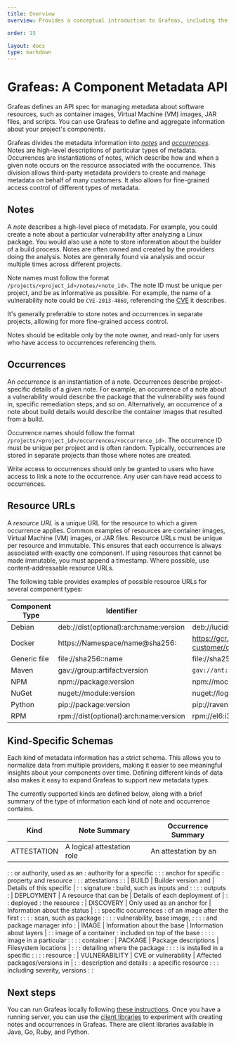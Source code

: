 ```yaml
---
title: Overview
overview: Provides a conceptual introduction to Grafeas, including the problems it solves and its high-level architecture.

order: 15

layout: docs
type: markdown
---
```


# Grafeas: A Component Metadata API

Grafeas defines an API spec for managing metadata about software resources, such
as container images, Virtual Machine (VM) images, JAR files, and scripts. You
can use Grafeas to define and aggregate information about your project's
components.

Grafeas divides the metadata information into [_notes_](#notes) and
[_occurrences_](#occurrences). Notes are high-level descriptions of particular
types of metadata. Occurrences are instantiations of notes, which describe how
and when a given note occurs on the resource associated with the occurrence.
This division allows third-party metadata providers to create and manage
metadata on behalf of many customers. It also allows for fine-grained access
control of different types of metadata.

## Notes

A _note_ describes a high-level piece of metadata. For example, you could create
a note about a particular vulnerability after analyzing a Linux package. You
would also use a note to store information about the builder of a build process.
Notes are often owned and created by the providers doing the analysis. Notes are
generally found via analysis and occur multiple times across different projects.

Note names must follow the format `/projects/<project_id>/notes/<note_id>`. The
note ID must be unique per project, and be as informative as possible. For
example, the name of a vulnerability note could be `CVE-2013-4869`, referencing
the [CVE](http://cve.mitre.org/) it describes.

It's generally preferable to store notes and occurrences in separate projects,
allowing for more fine-grained access control.

Notes should be editable only by the note owner, and read-only for users who
have access to occurrences referencing them.

## Occurrences

An _occurrence_ is an instantiation of a note. Occurrences describe
project-specific details of a given note. For example, an occurrence of a note
about a vulnerability would describe the package that the vulnerability was
found in, specific remediation steps, and so on. Alternatively, an occurrence of
a note about build details would describe the container images that resulted
from a build.

Occurrence names should follow the format
`/projects/<project_id>/occurrences/<occurrence_id>`. The occurrence ID must be
unique per project and is often random. Typically, occurrences are stored in
separate projects than those where notes are created.

Write access to occurrences should only be granted to users who have access to
link a note to the occurrence. Any user can have read access to occurrences.

## Resource URLs

A _resource URL_ is a unique URL for the resource to which a given occurrence
applies. Common examples of resources are container images, Virtual Machine (VM)
images, or JAR files. Resource URLs must be unique per resource and immutable.
This ensures that each occurrence is always associated with exactly one
component. If using resources that cannot be made immutable, you must append a
timestamp. Where possible, use content-addressable resource URLs.

The following table provides examples of possible resource URLs for several
component types:

Component Type | Identifier                               | Example
-------------- | ---------------------------------------- | -------
Debian         | deb://dist(optional):arch:name:version   | deb://lucid:i386:acl:2.2.49-2
Docker         | https://Namespace/name@sha256:<Checksum> | https://gcr.io/scanning-customer/dockerimage@sha256:244fd47e07d1004f0aed9c156aa09083c82bf8944eceb67c946ff7430510a77b
Generic file   | file://sha256:<Checksum>:name            | file://sha256:244fd47e07d1004f0aed9c156aa09083c82bf8944eceb67c946ff7430510a77b:foo.jar
Maven          | gav://group:artifact:version             | `gav://ant:ant:1.6.5`
NPM            | npm://package:version                    | npm://mocha:2.4.5
NuGet          | nuget://module:version                   | nuget://log4net:9.0.1
Python         | pip://package:version                    | pip://raven:5.13.0
RPM            | rpm://dist(optional):arch:name:version   | rpm://el6:i386:ImageMagick:6.7.2.7-4

## Kind-Specific Schemas

Each kind of metadata information has a strict schema. This allows you to
normalize data from multiple providers, making it easier to see meaningful
insights about your components over time. Defining different kinds of data also
makes it easy to expand Grafeas to support new metadata types.

The currently supported kinds are defined below, along with a brief summary of
the type of information each kind of note and occurrence contains.

| Kind          | Note Summary                 | Occurrence Summary            |
| ------------- | ---------------------------- | ----------------------------- |
| ATTESTATION   | A logical attestation role   | An attestation by an          |
:               : or authority, used as an     : authority for a specific      :
:               : anchor for specific          : property and resource         :
:               : attestations                 :                               :
| BUILD         | Builder version and          | Details of this specific      |
:               : signature                    : build, such as inputs and     :
:               :                              : outputs                       :
| DEPLOYMENT    | A resource that can be       | Details of each deployment of |
:               : deployed                     : the resource                  :
| DISCOVERY     | Only used as an anchor for   | Information about the status  |
:               : specific occurrences         : of an image after the first   :
:               :                              : scan, such as package         :
:               :                              : vulnerability, base image,    :
:               :                              : and package manager info      :
| IMAGE         | Information about the base   | Information about layers      |
:               : image of a container         : included on top of the base   :
:               :                              : image in a particular         :
:               :                              : container                     :
| PACKAGE       | Package descriptions         | Filesystem locations          |
:               :                              : detailing where the package   :
:               :                              : is installed in a specific    :
:               :                              : resource                      :
| VULNERABILITY | CVE or vulnerability         | Affected packages/versions in |
:               : description and details      : a specific resource           :
:               : including severity, versions :                               :

## Next steps

You can run Grafeas locally following
[these instructions](docs/running_grafeas.md). Once you have a running server,
you can use the [client libraries](https://github.com/grafeas) to experiment
with creating notes and occurrences in Grafeas. There are client libraries
available in Java, Go, Ruby, and Python.
